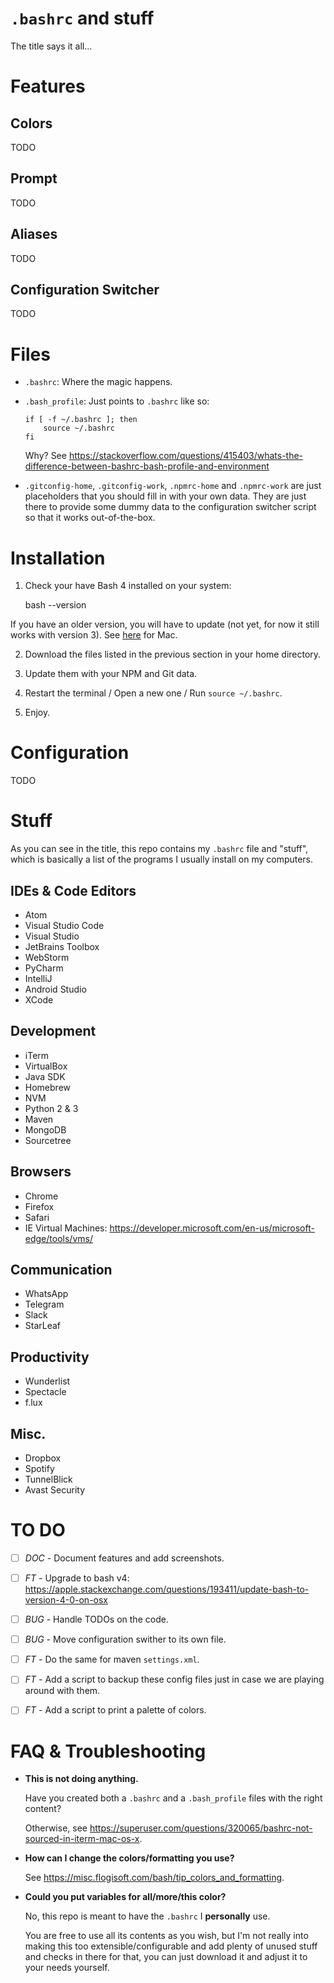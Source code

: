 `.bashrc` and stuff
====================

The title says it all...


Features
========

Colors
------

TODO


Prompt
------

TODO


Aliases
-------

TODO

Configuration Switcher
----------------------

TODO


Files
=====

- `.bashrc`: Where the magic happens.

- `.bash_profile`: Just points to `.bashrc` like so:

      if [ -f ~/.bashrc ]; then 
          source ~/.bashrc 
      fi

  Why? See https://stackoverflow.com/questions/415403/whats-the-difference-between-bashrc-bash-profile-and-environment

- `.gitconfig-home`, `.gitconfig-work`, `.npmrc-home` and `.npmrc-work` are just placeholders that you should fill in with your own data. They are just there to provide some dummy data to the configuration switcher script so that it works out-of-the-box.


Installation
============

1. Check your have Bash 4 installed on your system:

      bash --version

  If you have an older version, you will have to update (not yet, for now it still works with version 3). See [here](http://clubmate.fi/upgrade-to-bash-4-in-mac-os-x/) for Mac.

2. Download the files listed in the previous section in your home directory.

2. Update them with your NPM and Git data.

3. Restart the terminal / Open a new one / Run `source ~/.bashrc`.

4. Enjoy.


Configuration
=============

TODO


Stuff
=====

As you can see in the title, this repo contains my `.bashrc` file and "stuff", which is basically a list of the programs I usually install on my computers.


IDEs & Code Editors
-------------------

- Atom
- Visual Studio Code
- Visual Studio
- JetBrains Toolbox
- WebStorm
- PyCharm
- IntelliJ
- Android Studio
- XCode


Development
-----------

- iTerm
- VirtualBox
- Java SDK
- Homebrew
- NVM
- Python 2 & 3
- Maven
- MongoDB
- Sourcetree


Browsers
--------

- Chrome
- Firefox
- Safari
- IE Virtual Machines: https://developer.microsoft.com/en-us/microsoft-edge/tools/vms/


Communication
-------------

- WhatsApp
- Telegram
- Slack
- StarLeaf


Productivity
------------

- Wunderlist
- Spectacle
- f.lux


Misc.
-----

- Dropbox
- Spotify
- TunnelBlick
- Avast Security


TO DO
=====

- [ ] *DOC* - Document features and add screenshots.

- [ ] *FT* - Upgrade to bash v4: https://apple.stackexchange.com/questions/193411/update-bash-to-version-4-0-on-osx

- [ ] *BUG* - Handle TODOs on the code.

- [ ] *BUG* - Move configuration swither to its own file.

- [ ] *FT* - Do the same for maven `settings.xml`.

- [ ] *FT* - Add a script to backup these config files just in case we are playing around with them.

- [ ] *FT* - Add a script to print a palette of colors.


FAQ & Troubleshooting
=====================

- **This is not doing anything.**

  Have you created both a `.bashrc` and a `.bash_profile` files with the right content?

  Otherwise, see https://superuser.com/questions/320065/bashrc-not-sourced-in-iterm-mac-os-x.

- **How can I change the colors/formatting you use?**

  See https://misc.flogisoft.com/bash/tip_colors_and_formatting.

- **Could you put variables for all/more/this color?**

  No, this repo is meant to have the `.bashrc` I **personally** use.

  You are free to use all its contents as you wish, but I'm not really into making this too extensible/configurable and add plenty of unused stuff and checks in there for that, you can just download it and adjust it to your needs yourself.
